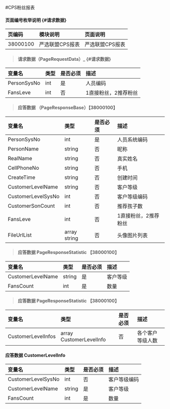 #CPS粉丝报表

#### 页面编号枚举说明 {#请求数据}

| 页编码 | 模块说明 | 页面说明 |
| :--- | :--- | :--- |
| 38000100 | 严选联盟CPS报表 | 严选联盟CPS报表 |


> #### 请求数据（PageRequestData）_ {#请求数据}

| 变量名 | 类型 | 是否必须 | 描述 |
| :--- | :--- | :--- | :--- |
| PersonSysNo|int | 是 |人员编码 |
| FansLeve| int| 否 | 1直接粉丝，2推荐粉丝|


> #### 应答数据 （PageResponseBase）【38000100】

| 变量名 | 类型 | 是否必须 | 描述 |
| :--- | :--- | :--- | :--- |
| PersonSysNo | int | 是 | 人员系统编码 |
| PersonName | string | 否 | 昵称 |
| RealName | string | 否 | 真实姓名 |
| CellPhoneNo | string | 否 | 手机 |
| CreateTime| string | 否 | 创建时间 |
| CustomerLevelName| string | 否 | 客户等级 |
| CustomerLevelSysNo| int| 否 | 客户等级编码 |
| CustomerSonCount| int| 否 | 推荐孩子数 |
| FansLeve| int| 否 | 1直接粉丝，2推荐粉丝|
| FileUrlList | array string | 否 | 头像图片列表 |

> #### 应答数据 PageResponseStatistic 【38000100】

| 变量名 | 类型 | 是否必须 | 描述 |
| :--- | :--- | :--- | :--- |
| CustomerLevelName| string| 是 | 客户等级|
| FansCount| int| 是 | 数量|


> #### 应答数据 PageResponseStatistic 【38000100】

| 变量名 | 类型 | 是否必须 | 描述 |
| :--- | :--- | :--- | :--- |
| CustomerLevelInfos| array CustomerLevelInfo| 否 | 各个客户等级人数 |



#### 应答数据 CustomerLevelInfo
| 变量名 | 类型 | 是否必须 | 描述 |
| :--- | :--- | :--- | :--- |
| CustomerLevelSysNo| int| 否 | 客户等级编码 |
| CustomerLevelName| string| 是 | 客户等级|
| FansCount| int| 是 | 数量|





